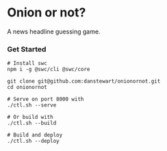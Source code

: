 # Onion or not?

A news headline guessing game.


### Get Started
```shell
# Install swc
npm i -g @swc/cli @swc/core

git clone git@github.com:danstewart/onionornot.git
cd onionornot

# Serve on port 8000 with
./ctl.sh --serve

# Or build with
./ctl.sh --build

# Build and deploy
./ctl.sh --deploy
```
